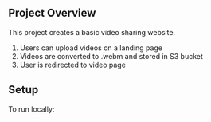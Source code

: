 ## Project Overview

This project creates a basic video sharing website. 
1. Users can upload videos on a landing page
2. Videos are converted to .webm and stored in S3 bucket
3. User is redirected to video page


## Setup

To run locally:
